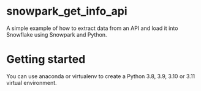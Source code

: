 # snowpark_get_info_api
A simple example of how to extract data from an API and load it into Snowflake using Snowpark and Python.

# Getting started
You can use anaconda or virtualenv to create a Python 3.8, 3.9, 3.10 or 3.11 virtual environment.

